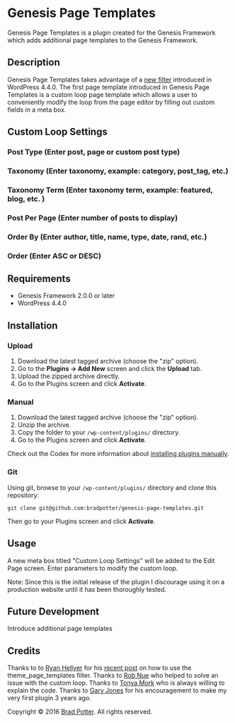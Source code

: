 # Genesis Page Templates

Genesis Page Templates is a plugin created for the Genesis Framework which adds additional page templates to the Genesis Framework.

## Description

Genesis Page Templates takes advantage of a [new filter](http://schema.org/docs/full.html) introduced in WordPress 4.4.0. The first page template introduced in Genesis Page Templates is a custom loop page template which allows a user to conveniently modify the loop from the page editor by filling out custom fields in a meta box.


## Custom Loop Settings

### Post Type (Enter post, page or custom post type) 

### Taxonomy (Enter taxonomy, example: category, post_tag, etc.)

### Taxonomy Term (Enter taxonomy term, example: featured, blog, etc. )

### Post Per Page (Enter number of posts to display)

### Order By (Enter author, title, name, type, date, rand, etc.)

### Order (Enter ASC or DESC)


## Requirements

* Genesis Framework 2.0.0 or later
* WordPress 4.4.0

## Installation

### Upload

1. Download the latest tagged archive (choose the "zip" option).
2. Go to the __Plugins -> Add New__ screen and click the __Upload__ tab.
3. Upload the zipped archive directly.
4. Go to the Plugins screen and click __Activate__.

### Manual

1. Download the latest tagged archive (choose the "zip" option).
2. Unzip the archive.
3. Copy the folder to your `/wp-content/plugins/` directory.
4. Go to the Plugins screen and click __Activate__.

Check out the Codex for more information about [installing plugins manually](http://codex.wordpress.org/Managing_Plugins#Manual_Plugin_Installation).

### Git

Using git, browse to your `/wp-content/plugins/` directory and clone this repository:

`git clone git@github.com:bradpotter/genesis-page-templates.git`

Then go to your Plugins screen and click __Activate__.

## Usage

A new meta box titled "Custom Loop Settings" will be added to the Edit Page screen. Enter parameters to modify the custom loop.

Note: Since this is the initial release of the plugin I discourage using it on a production website until it has been thoroughly tested.

## Future Development

Introduce additional page templates

## Credits

Thanks to to [Ryan Hellyer](https://twitter.com/ryanhellyer) for his [recent post](https://geek.hellyer.kiwi/2016/01/20/dynamic-page-templates-in-wordpress-4-4/) on how to use the theme_page_templates filter.
Thanks to [Rob Nue](https://twitter.com/rob_neu) who helped to solve an issue with the custom loop.
Thanks to [Tonya Mork](https://twitter.com/hellofromTonya) who is always willing to explain the code.
Thanks to [Gary Jones](http://gamajo.com) for his encouragement to make my very first plugin 3 years ago.

Copyright © 2016 [Brad Potter](http://bradpotter.com). All rights reserved.